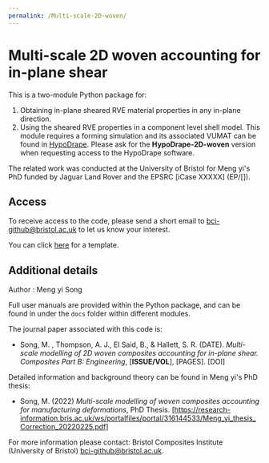 ```yaml
---
permalink: /Multi-scale-2D-woven/
---
```


# Multi-scale 2D woven accounting for in-plane shear

This is a two-module Python package for:
1. Obtaining in-plane sheared RVE material properties in any in-plane direction.
2. Using the sheared RVE properties in a component level shell model. This module requires a forming simulation and its associated VUMAT can be found in [HypoDrape](./HypoDrape.md). Please ask for the **HypoDrape-2D-woven** version when requesting access to the HypoDrape software.

The related work was conducted at the University of Bristol for Meng yi's PhD funded by Jaguar Land Rover and the EPSRC [iCase XXXXX] (EP/[]).

## Access

To receive access to the code, please send a short email to bci-github@bristol.ac.uk to let us know your interest.

You can click [here](mailto:accis-github@bristol.ac.uk?subject=Access%20to%20Multi-scale-2D-woven%20repository&body=Dear%20ACCIS%2C%20%0D%0A%0D%0AI%20would%20like%20to%20request%20access%20to%20your%20GitHub%20repository%20for%20Multi-scale-2D-woven.%20%0D%0A%0D%0ABest%20wishes%2C%20%0D%0A%3Cname%3E%0D%0A%3Coptional%20affiliation%3E) for a template.

## Additional details

Author : Meng yi Song

Full user manuals are provided within the Python package, and can be found in under the `docs` folder within different modules. 

The journal paper associated with this code is:

- Song, M. , Thompson, A. J., El Said, B., & Hallett, S. R. (DATE). *Multi-scale modelling of 2D woven composites accounting for in-plane shear. Composites Part B: Engineering*, [**ISSUE/VOL**], [PAGES]. [DOI]

Detailed information and background theory can be found in Meng yi's PhD thesis:

- Song, M. (2022) *Multi-scale modelling of woven composites accounting for manufacturing deformations*, PhD Thesis. [https://research-information.bris.ac.uk/ws/portalfiles/portal/316144533/Meng_yi_thesis_Correction_20220225.pdf]

For more information please contact: Bristol Composites Institute (University of Bristol) [bci-github@bristol.ac.uk](bci-github@bristol.ac.uk).


